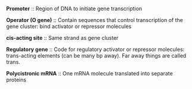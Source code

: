 **Promoter** :: Region of DNA to initiate gene transcription 

**Operator (O gene)** :: Contain sequences that control transcription of the gene cluster: bind activator or repressor molecules

**cis-acting site** :: Same strand as gene cluster 

**Regulatory gene** :: Code for regulatory activator or repressor molecules: trans-acting elements (can be many bp away). Far away things are called trans.

**Polycistronic mRNA** :: One mRNA molecule translated into separate proteins